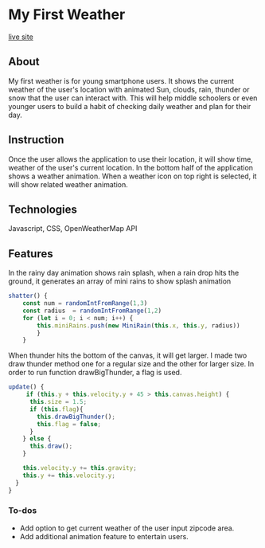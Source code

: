 # My First Weather 
[live site](https://ahcho.github.io/weatherApp/)

## About
My first weather is for young smartphone users. 
It shows the current weather of the user's location with animated Sun, clouds, rain, thunder or snow that the user can interact with. 
This will help middle schoolers or even younger users to build a habit of checking daily weather and plan for their day.

## Instruction
Once the user allows the application to use their location, it will show
time, weather of the user's current location. In the bottom half of the application shows a weather animation. When a weather icon on top right is selected,
it will show related weather animation.

## Technologies
Javascript, CSS, OpenWeatherMap API

## Features
In the rainy day animation shows rain splash, when a rain drop hits the ground,
it generates an array of mini rains to show splash animation
```js
shatter() {
    const num = randomIntFromRange(1,3)
    const radius  = randomIntFromRange(1,2)
    for (let i = 0; i < num; i++) {
        this.miniRains.push(new MiniRain(this.x, this.y, radius))
        }
    }
```

When thunder hits the bottom of the canvas, it will get larger.
I made two draw thunder method one for a regular size and the other for
larger size. In order to run function drawBigThunder, a flag is used. 
```js
update() {
     if (this.y + this.velocity.y + 45 > this.canvas.height) {
      this.size = 1.5;
      if (this.flag){
        this.drawBigThunder();  
        this.flag = false; 
      }
    } else {
      this.draw();
    }

    this.velocity.y += this.gravity;
    this.y += this.velocity.y;
  }
}
```
<!-- ![Alt text](./dist/night_sky.png?raw=true "Night Sky")

![Alt text](dist/thunder.png?raw=true "Night Sky") -->
### To-dos
* Add option to get current weather of the user input zipcode area.
* Add additional animation feature to entertain users.
